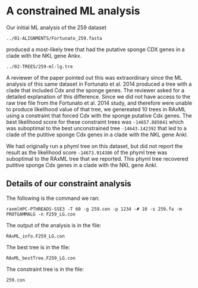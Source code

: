 # A constrained ML analysis 
Our initial ML analysis of the 259 dataset

```
../01-ALIGNMENTS/Fortunato_259.fasta
```

produced a most-likely tree that had the putative sponge
CDX genes in a clade with the NKL gene Ankx.

```
../02-TREES/259-ml-lg.tre
```

A reviewer of the paper pointed out this was extraordinary
since the ML analysis of this same dataset in Fortunato et al. 2014
produced a tree with a clade that included Cdx and the sponge genes.
The reviewer asked for a detailed explanation of this difference.
Since we did not have access to the raw tree file from the 
Fortunato et al. 2014 study, and therefore were unable to produce likelihood
value of that tree,  we genereated 10 trees in RAxML using a constraint 
that forced Cdx with the sponge putative Cdx genes. 
The best likelihood score for these constraint trees was `-14657.885041`
which was suboptimal to the best unconstrained tree `-14643.142392`
that led to a clade of the putitive sponge Cdx genes in a clade with the
NKL gene Ankl.

We had originally run a phyml tree on this dataset, but did not report
the result as the likelihood score `-14673.914386` of the phyml tree 
was suboptimal to the RAxML tree that we reported. This phyml tree
recovered putitive sponge Cdx genes in a clade with the NKL gene Ankl.

## Details of our constraint analysis
The following is the command we ran:

```
raxmlHPC-PTHREADS-SSE3 -T 60 -g 259.con -p 1234 -# 10 -s 259.fa -m PROTGAMMALG -n F259_LG.con
```

The output of the analysis is in the file:

```
RAxML_info.F259_LG.con
```

The best tree is in the file:

```
RAxML_bestTree.F259_LG.con
```

The constraint tree is in the file:

```
259.con
```
